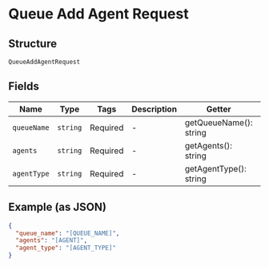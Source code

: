 
# Queue Add Agent Request

## Structure

`QueueAddAgentRequest`

## Fields

| Name | Type | Tags | Description | Getter | Setter |
|  --- | --- | --- | --- | --- | --- |
| `queueName` | `string` | Required | - | getQueueName(): string | setQueueName(string queueName): void |
| `agents` | `string` | Required | - | getAgents(): string | setAgents(string agents): void |
| `agentType` | `string` | Required | - | getAgentType(): string | setAgentType(string agentType): void |

## Example (as JSON)

```json
{
  "queue_name": "[QUEUE_NAME]",
  "agents": "[AGENT]",
  "agent_type": "[AGENT_TYPE]"
}
```

